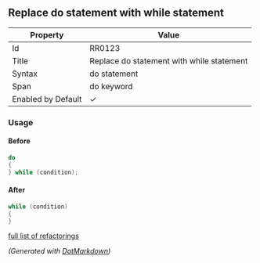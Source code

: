 ## Replace do statement with while statement

| Property           | Value                                     |
| ------------------ | ----------------------------------------- |
| Id                 | RR0123                                    |
| Title              | Replace do statement with while statement |
| Syntax             | do statement                              |
| Span               | do keyword                                |
| Enabled by Default | &#x2713;                                  |

### Usage

#### Before

```csharp
do
{
} while (condition);
```

#### After

```csharp
while (condition)
{
}
```

[full list of refactorings](Refactorings.md)

*\(Generated with [DotMarkdown](http://github.com/JosefPihrt/DotMarkdown)\)*